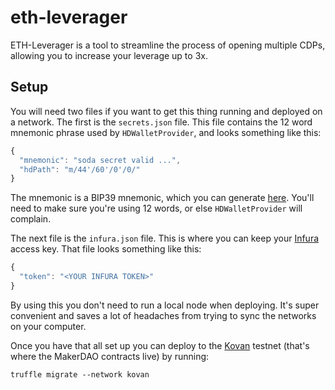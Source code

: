 # eth-leverager

ETH-Leverager is a tool to streamline the process of opening multiple CDPs, allowing you to increase your leverage up to 3x.

## Setup

You will need two files if you want to get this thing running and deployed on a network. The first is the `secrets.json` file. This file contains the 12 word mnemonic phrase used by `HDWalletProvider`, and looks something like this:

```js
{
  "mnemonic": "soda secret valid ...",
  "hdPath": "m/44'/60'/0'/0/"
}
```

The mnemonic is a BIP39 mnemonic, which you can generate [here](https://iancoleman.io/bip39/). You'll need to make sure you're using 12 words, or else `HDWalletProvider` will complain.


The next file is the `infura.json` file. This is where you can keep your [Infura](https://infura.io/) access key. That file looks something like this:

```js
{
  "token": "<YOUR INFURA TOKEN>"
}
```

By using this you don't need to run a local node when deploying. It's super convenient and saves a lot of headaches from trying to sync the networks on your computer.

Once you have that all set up you can deploy to the [Kovan](https://kovan.etherscan.io/) testnet (that's where the MakerDAO contracts live) by running:

``` 
truffle migrate --network kovan
```
